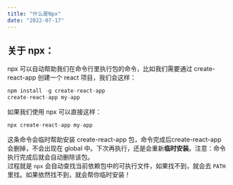 ```yaml
---
title: "什么是Npx"
date: "2022-07-17"
---
```



## 关于 npx：

npx 可以自动帮助我们在命令行里执行包的命令，比如我们需要通过 create-react-app 创建一个 react 项目，我们会这样：

``` javascript
npm install -g create-react-app
create-react-app my-app
```

如果我们使用 npx 可以直接这样：

``` javascript
npx create-react-app my-app
```

这条命令会临时帮助安装 create-react-app 包，命令完成后create-react-app 会删掉，不会出现在 global 中。下次再执行，还是会重新**临时安装**。注意：命令执行完成后就会自动删除该包。<br />过程就是 `npx` 会自动查找当前依赖包中的可执行文件，如果找不到，就会去 `PATH` 里找。如果依然找不到，就会帮你临时安装！
